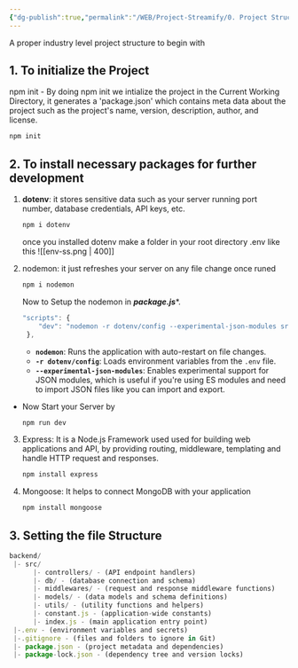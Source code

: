 ```yaml
---
{"dg-publish":true,"permalink":"/WEB/Project-Streamify/0. Project Structure/","tags":["Streamify"],"created":"2024-11-07T20:16:32.174+05:30"}
---
```



A proper industry level project structure to begin with 

## 1. To initialize the Project
npm init - By doing npm init we intialize the project in the Current Working Directory, it generates a 'package.json' which contains meta data about the project such as the project's name, version, description, author, and license.
```cmd 
npm init 
```

## 2. To install necessary packages for further development
1. **dotenv**: it stores sensitive data such as your server running port number, database credentials, API keys, etc.
	```cmd
	npm i dotenv
	```
	
	once you installed dotenv make a folder in your root directory .env like this 
	![[env-ss.png \| 400]]

2. nodemon: it just refreshes your server on any file change once runed
	```cmd
	npm i nodemon
	```
	Now to Setup the nodemon in ***package.js****.
	```js
	"scripts": {
	    "dev": "nodemon -r dotenv/config --experimental-json-modules src/index.js"
	 },
	```
	- **`nodemon`**: Runs the application with auto-restart on file changes.
	- **`-r dotenv/config`**: Loads environment variables from the `.env` file.
	- **`--experimental-json-modules`**: Enables experimental support for JSON modules, which is useful if you're using ES modules and need to import JSON files like you can import and export.
- Now Start your Server by 
	```cmd 
	npm run dev
	```

3. Express: It is a Node.js Framework used used for building web applications and API, by providing routing, middleware, templating and handle HTTP request and responses.
	```cmd
	npm install express
	```

4. Mongoose: It helps to connect MongoDB with your application 
	```cmd
	npm install mongoose
	```

## 3. Setting the file Structure

```js
backend/
 |- src/
	  |- controllers/ - (API endpoint handlers)
	  |- db/ - (database connection and schema)
	  |- middlewares/ - (request and response middleware functions)
	  |- models/ - (data models and schema definitions)
	  |- utils/ - (utility functions and helpers)
	  |- constant.js - (application-wide constants)
	  |- index.js - (main application entry point)
 |-.env - (environment variables and secrets)
 |-.gitignore - (files and folders to ignore in Git)
 |- package.json - (project metadata and dependencies)
 |- package-lock.json - (dependency tree and version locks)
 ```

